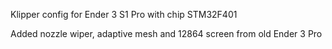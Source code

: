 Klipper config for Ender 3 S1 Pro with chip STM32F401

Added nozzle wiper, adaptive mesh and 12864 screen from old Ender 3 Pro
